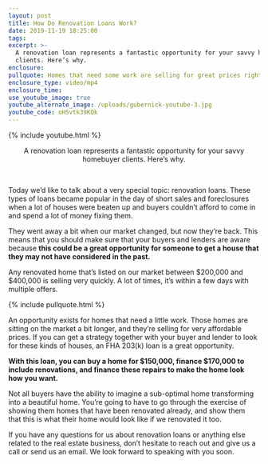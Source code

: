 ```yaml
---
layout: post
title: How Do Renovation Loans Work?
date: 2019-11-19 18:25:00
tags:
excerpt: >-
  A renovation loan represents a fantastic opportunity for your savvy homebuyer
  clients. Here’s why.
enclosure:
pullquote: Homes that need some work are selling for great prices right now.
enclosure_type: video/mp4
enclosure_time:
use_youtube_image: true
youtube_alternate_image: /uploads/gubernick-youtube-3.jpg
youtube_code: oH5vtk39KQk
---
```


{% include youtube.html %}

<center>A renovation loan represents a fantastic opportunity for your savvy homebuyer clients. Here&rsquo;s why.</center>

&nbsp;

Today we’d like to talk about a very special topic: renovation loans. These types of loans became popular in the day of short sales and foreclosures when a lot of houses were beaten up and buyers couldn’t afford to come in and spend a lot of money fixing them.

They went away a bit when our market changed, but now they’re back. This means that you should make sure that your buyers and lenders are aware because **this could be a great opportunity for someone to get a house that they may not have considered in the past.&nbsp;**

Any renovated home that’s listed on our market between $200,000 and $400,000 is selling very quickly. A lot of times, it’s within a few days with multiple offers.

{% include pullquote.html %}

An opportunity exists for homes that need a little work. Those homes are sitting on the market a bit longer, and they’re selling for very affordable prices. If you can get a strategy together with your buyer and lender to look for these kinds of houses, an FHA 203(k) loan is a great opportunity.

**With this loan, you can buy a home for $150,000, finance $170,000 to include renovations, and finance these repairs to make the home look how you want.**

Not all buyers have the ability to imagine a sub-optimal home transforming into a beautiful home. You’re going to have to go through the exercise of showing them homes that have been renovated already, and show them that this is what their home would look like if we renovated it too.

If you have any questions for us about renovation loans or anything else related to the real estate business, don’t hesitate to reach out and give us a call or send us an email. We look forward to speaking with you soon.